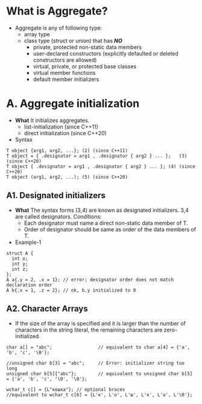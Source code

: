 # What is Aggregate?
- Aggregate is any of following type:
  - array type
  - class type (struct or union) that has ***NO***
    - private, protected non-static data members
    - user-declared constructors (explicitly defaulted or deleted constructors are allowed)
    - virtual, private, or protected base classes
    - virtual member functions
    - default member initializers

# A. Aggregate initialization
- **What** It initializes aggregates. 
  - list-initialization (since C++11) 
  - direct initialization (since C++20)
- Syntax
```
T object {arg1, arg2, ...};	(2)	(since C++11)
T object = { .designator = arg1 , .designator { arg2 } ... };	(3)	(since C++20)
T object { .designator = arg1 , .designator { arg2 } ... };	(4)	(since C++20)
T object (arg1, arg2, ...);	(5)	(since C++20)
```
  
## A1. Designated initializers
- **What** The syntax forms (3,4) are known as designated initializers. 3,4 are called designators. Conditions:
  - Each designator must name a direct non-static data member of T.
  - Order of designator should be same as order of the data members of T.
- Example-1  
```
struct A { 
  int x; 
  int y; 
  int z; 
};
A a{.y = 2, .x = 1}; // error; designator order does not match declaration order
A b{.x = 1, .z = 2}; // ok, b.y initialized to 0
```

## A2. Character Arrays
- If the size of the array is specified and it is larger than the number of characters in the string literal, the remaining characters are zero-initialized.
```
char a[] = "abc";                 // equivalent to char a[4] = {'a', 'b', 'c', '\0'};
 
//unsigned char b[3] = "abc";     // Error: initializer string too long
unsigned char b[5]{"abc"};        // equivalent to unsigned char b[5] = {'a', 'b', 'c', '\0', '\0'};
 
wchar_t c[] = {L"кошка"}; // optional braces
//equivalent to wchar_t c[6] = {L'к', L'о', L'ш', L'к', L'а', L'\0'};
```
